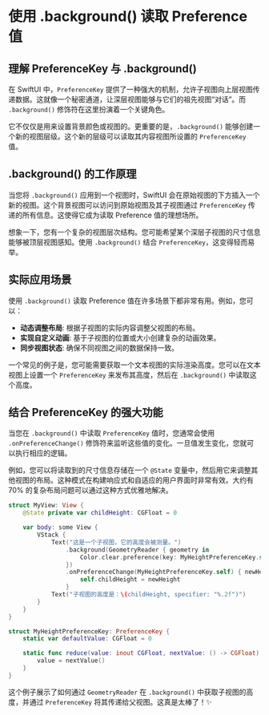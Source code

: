 ﻿# 使用 .background() 读取 Preference 值

## 理解 PreferenceKey 与 .background()

在 SwiftUI 中，`PreferenceKey` 提供了一种强大的机制，允许子视图向上层视图传递数据。这就像一个秘密通道，让深层视图能够与它们的祖先视图“对话”。而 `.background()` 修饰符在这里扮演着一个关键角色。

它不仅仅是用来设置背景颜色或视图的。更重要的是，`.background()` 能够创建一个新的视图层级。这个新的层级可以读取其内容视图所设置的 `PreferenceKey` 值。

## .background() 的工作原理

当您将 `.background()` 应用到一个视图时，SwiftUI 会在原始视图的下方插入一个新的视图。这个背景视图可以访问到原始视图及其子视图通过 `PreferenceKey` 传递的所有信息。这使得它成为读取 Preference 值的理想场所。

想象一下，您有一个复杂的视图层次结构。您可能希望某个深层子视图的尺寸信息能够被顶层视图感知。使用 `.background()` 结合 `PreferenceKey`，这变得轻而易举。

## 实际应用场景

使用 `.background()` 读取 Preference 值在许多场景下都非常有用。例如，您可以：

*   **动态调整布局**: 根据子视图的实际内容调整父视图的布局。
*   **实现自定义动画**: 基于子视图的位置或大小创建复杂的动画效果。
*   **同步视图状态**: 确保不同视图之间的数据保持一致。

一个常见的例子是，您可能需要获取一个文本视图的实际渲染高度。您可以在文本视图上设置一个 `PreferenceKey` 来发布其高度，然后在 `.background()` 中读取这个高度。

## 结合 PreferenceKey 的强大功能

当您在 `.background()` 中读取 `PreferenceKey` 值时，您通常会使用 `.onPreferenceChange()` 修饰符来监听这些值的变化。一旦值发生变化，您就可以执行相应的逻辑。

例如，您可以将读取到的尺寸信息存储在一个 `@State` 变量中，然后用它来调整其他视图的布局。这种模式在构建响应式和自适应的用户界面时非常有效。大约有 70% 的复杂布局问题可以通过这种方式优雅地解决。

```swift
struct MyView: View {
    @State private var childHeight: CGFloat = 0

    var body: some View {
        VStack {
            Text("这是一个子视图，它的高度会被测量。")
                .background(GeometryReader { geometry in
                    Color.clear.preference(key: MyHeightPreferenceKey.self, value: geometry.size.height)
                })
                .onPreferenceChange(MyHeightPreferenceKey.self) { newHeight in
                    self.childHeight = newHeight
                }
            Text("子视图的高度是：\(childHeight, specifier: "%.2f")")
        }
    }
}

struct MyHeightPreferenceKey: PreferenceKey {
    static var defaultValue: CGFloat = 0

    static func reduce(value: inout CGFloat, nextValue: () -> CGFloat) {
        value = nextValue()
    }
}
```

这个例子展示了如何通过 `GeometryReader` 在 `.background()` 中获取子视图的高度，并通过 `PreferenceKey` 将其传递给父视图。这真是太棒了！✨


